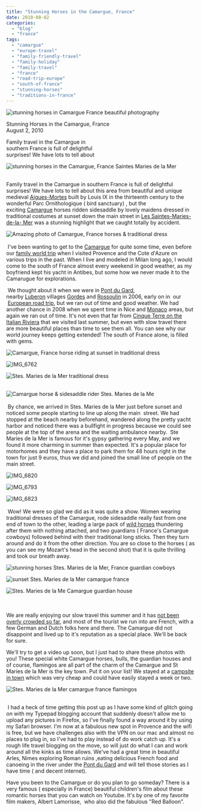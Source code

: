 ```yaml
---
title: "Stunning Horses in the Camargue, France"
date: 2010-08-02
categories: 
  - "blog"
  - "france"
tags: 
  - "camargue"
  - "europe-travel"
  - "family-friendly-travel"
  - "family-holiday"
  - "family-travel"
  - "france"
  - "road-trip-europe"
  - "south-of-france"
  - "stunning-horses"
  - "traditions-in-france"
---
```


![stunning horses in Camargue France beautiful photography](https://pub-ac94b3f306b24c0dba4238943c97f2e1.r2.dev/6a00e5502a95078833013485ef17b0970c.jpg)

Stunning Horses in the Camargue, France  
August 2, 2010  
  
Family travel in the Camargue in  
southern France is full of delightful  
surprises! We have lots to tell about  
  

<!--more-->  
  
  

  
![stunning horses in the Camargue, France Saintes Maries de la Mer](https://pub-ac94b3f306b24c0dba4238943c97f2e1.r2.dev/6a00e5502a95078833013485ef1c99970c.jpg)  
 

  
  

Family travel in the Camargue in southern France is full of delightful surprises! We have lots to tell about this area from beautiful and unique medieval [Aigues-Mortes](http://en.wikipedia.org/wiki/Aigues-Mortes) built by Louis IX in the thirteenth century to the wonderful Parc Ornithologique ( bird sanctuary) , but the exciting [Camargue](http://en.wikipedia.org/wiki/Camargue) horses ridden sidesaddle by lovely maidens dressed in traditional costumes at sunset down the main street in [Les Saintes-Maries-de-la- Mer](http://en.wikipedia.org/wiki/Saintes-Maries-de-la-Mer) was a stunning highlight that we caught totally by accident. 

  
  

  
![Amazing photo of Camargue, France horses & traditional dress](https://pub-ac94b3f306b24c0dba4238943c97f2e1.r2.dev/6a00e5502a950788330133f2cb9cb0970b.jpg)  
   
 I've been wanting to get to the [Camargue](http://en.wikipedia.org/wiki/Camargue) for quite some time, even before our [family world trip](https://pub-ac94b3f306b24c0dba4238943c97f2e1.r2.dev/2009/04/how-to-travel-the-world-as-a-digital-nomad-family.html) when I visited Provence and the Cote d'Azure on various trips in the past. When I live and modeled in Milan long ago, I would come to the south of France almost every weekend in good weather, as my boyfriend kept his yacht in Antibes, but some how we never made it to the Camarugue for explorations.

  
  

 We thought about it when we were in [Pont du Gard](https://pub-ac94b3f306b24c0dba4238943c97f2e1.r2.dev/2006/10/pont-du-gard.html), nearby [Luberon](https://pub-ac94b3f306b24c0dba4238943c97f2e1.r2.dev/2006/10/loving-luberon.html) villages [Gordes](https://pub-ac94b3f306b24c0dba4238943c97f2e1.r2.dev/2006/10/going-to-gordes.html) and [Rossoulin](https://pub-ac94b3f306b24c0dba4238943c97f2e1.r2.dev/2006/10/roussillon-ochr.html) in 2006, early on in  our  [European road trip](https://pub-ac94b3f306b24c0dba4238943c97f2e1.r2.dev/2010/06/grand-tour-europe-iv-family-travel-extended-vacation-road-trip-summer-holiday-abroad.html#tp), but we ran out of time and good weather. We had another chance in 2008 when we spent time in Nice and [Monaco](http://twitpic.com/h5i8) areas, but again we ran out of time. It's not even that far from [Cinque Terre on the Italian Riviera](https://pub-ac94b3f306b24c0dba4238943c97f2e1.r2.dev/2009/07/7-best-reasons-to-travel-cinque-terre-italy.html) that we visited last summer, but even with slow travel there are more beautiful places than time to see them all. You can see why our world journey keeps getting extended! The south of France alone, is filled with gems. 

  
  

  
![Camargue, France horse riding at sunset in traditional dress](https://pub-ac94b3f306b24c0dba4238943c97f2e1.r2.dev/6a00e5502a950788330133f2cb98d3970b.jpg)

  
  

  
![IMG_6762](https://pub-ac94b3f306b24c0dba4238943c97f2e1.r2.dev/6a00e5502a950788330133f2cb9e25970b.jpg)

  
  

  
![Stes. Maries de la Mer traditional dress](https://pub-ac94b3f306b24c0dba4238943c97f2e1.r2.dev/6a00e5502a95078833013485ef28fc970c.jpg)  
 

  
  

  
![Camargue horse & sidesaddle rider Stes. Maries de la Me](https://pub-ac94b3f306b24c0dba4238943c97f2e1.r2.dev/6a00e5502a950788330133f2cb9f85970b.jpg)  
   
 By chance, we arrived in Stes. Maries de la Mer just before sunset and noticed some people starting to line up along the main  street. We had stopped at the beach nearby beforehand, wandered along the pretty yacht harbor and noticed there was a bullfight in progress because we could see people at the top of the arena and the waiting ambulance nearby.  Ste Maries de la Mer is famous for it's gypsy gathering every May, and we found it more charming in summer than expected. It's a popular place for motorhomes and they have a place to park them for 48 hours right in the town for just 9 euros, thus we did and joined the small line of people on the main street. 

  
  

  
![IMG_6820](https://pub-ac94b3f306b24c0dba4238943c97f2e1.r2.dev/6a00e5502a95078833013485ef2b15970c.jpg)

  
  

  
![IMG_6793](https://pub-ac94b3f306b24c0dba4238943c97f2e1.r2.dev/6a00e5502a95078833013485ef2bf2970c.jpg)

  
  

  
![IMG_6823](https://pub-ac94b3f306b24c0dba4238943c97f2e1.r2.dev/6a00e5502a950788330133f2cba4ed970b.jpg)  
   
 Wow! We were so glad we did as it was quite a show. Women wearing traditional dresses of the Camargue, rode sidesaddle really fast from one end of town to the other, leading a large pack of [wild horses](http://en.wikipedia.org/wiki/Camargue_%28horse%29) thundering after them with nothing attached, and two guardians ( France's Camargue cowboys) followed behind with their traditional long sticks. Then they turn around and do it from the other direction. You are so close to the horses ( as you can see my Mozart's head in the second shot) that it is quite thrilling and took our breath away.

  
  

  
![stunning horses Stes. Maries de la Mer, France guardian cowboys](https://pub-ac94b3f306b24c0dba4238943c97f2e1.r2.dev/6a00e5502a95078833013485ef3512970c.jpg)

  
  

  
![sunset Stes. Maries de la Mer camargue france](https://pub-ac94b3f306b24c0dba4238943c97f2e1.r2.dev/6a00e5502a95078833013485efe7fa970c.jpg)

  
  

  
![Stes. Maries de la Me Camargue guardian house](https://pub-ac94b3f306b24c0dba4238943c97f2e1.r2.dev/6a00e5502a95078833013485ef37c5970c.jpg)  
   
  

  
  

We are really enjoying our slow travel this summer and it has [not been overly crowded so far](https://pub-ac94b3f306b24c0dba4238943c97f2e1.r2.dev/2010/07/how-to-travel-without-crowds-in-high-season-finding-bargains-peace-value-away-from-tourist-areas-tip.html#tp), and most of the tourist we run into are French, with a few German and Dutch folks here and there. The Camargue did not disappoint and lived up to it's reputation as a special place. We'll be back for sure.

  
  

  
We'll try to get a video up soon, but I just had to share these photos with you! These special white Camargue horses, bulls, the guardian houses and of course, flamingos are all part of the charm of the Camargue and St Maries de la Mer is the key town. Put it on your list! We stayed at a [campsite in town](http://www.avignon-et-provence.com/camargue-camping/la-brise/index.html) which was very cheap and could have easily stayed a week or two.

  
  

  
![Stes. Maries de la Mer camargue france flamingos ](https://pub-ac94b3f306b24c0dba4238943c97f2e1.r2.dev/6a00e5502a950788330133f2cbb0e4970b.jpg)  
 

  
  

 I had a heck of time getting this post up as I have some kind of glitch going on with my Typepad blogging account that suddenly doesn't allow me to upload any pictures in Firefox, so I've finally found a way around it by using my Safari browser. I'm now at a fabulous new spot in Provence and the wifi is free, but we have challenges also with the VPN on our mac and almost no places to plug in, so I've had to play instead of do work catch up. It's a rough life travel blogging on the move, so will just do what I can and work around all the kinks as time allows. We've had a great time in beautiful Arles, Nimes exploring Roman ruins ,eating delicious French food and canoeing in the river under the [](http://)[](http://)[Pont du Gard](https://pub-ac94b3f306b24c0dba4238943c97f2e1.r2.dev/2006/10/roman-holiday-i.html#tp) and will tell those stories as I have time ( and decent internet). 

  
  

Have you been to the Camargue or do you plan to go someday? There is a very famous ( especially in France) beautiful children's film about these romantic horses that you can watch on Youtube. It's by one of my favorite film makers, Albert Lamorisse,  who also did the fabulous "Red Balloon".
